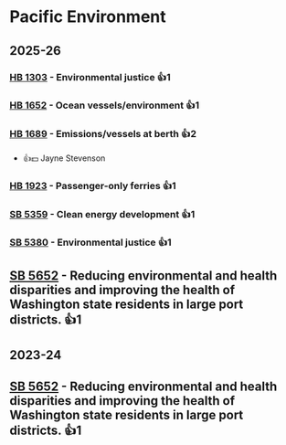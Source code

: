 # Pacific Environment
## 2025-26

### [HB 1303](/bill/2025-26/hb/1303/) - Environmental justice 👍1  

### [HB 1652](/bill/2025-26/hb/1652/) - Ocean vessels/environment 👍1  

### [HB 1689](/bill/2025-26/hb/1689/) - Emissions/vessels at berth 👍2  
* 👍💵 Jayne Stevenson

### [HB 1923](/bill/2025-26/hb/1923/) - Passenger-only ferries 👍1  

### [SB 5359](/bill/2025-26/sb/5359/) - Clean energy development 👍1  

### [SB 5380](/bill/2025-26/sb/5380/) - Environmental justice 👍1  

## [SB 5652](/bill/2025-26/sb/5652/) - Reducing environmental and health disparities and improving the health of Washington state residents in large port districts. 👍1  

## 2023-24

## [SB 5652](/bill/2023-24/sb/5652/) - Reducing environmental and health disparities and improving the health of Washington state residents in large port districts. 👍1  
